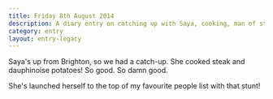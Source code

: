 ```yaml
---
title: Friday 8th August 2014
description: A diary entry on catching up with Saya, cooking, man of steel, Hans Zimmer, and my favourite people
category: entry
layout: entry-legacy
---
```


Saya's up from Brighton, so we had a catch-up. She cooked steak and dauphinoise potatoes! So good. So damn good.

She's launched herself to the top of my favourite people list with that stunt!
